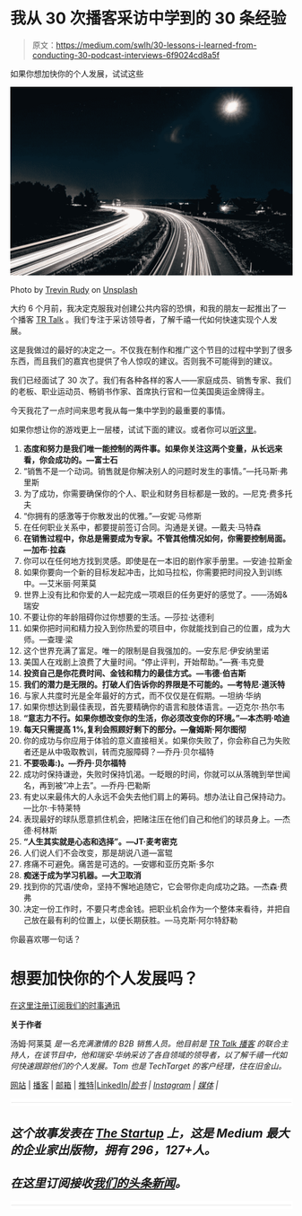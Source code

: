 # 我从 30 次播客采访中学到的 30 条经验

> 原文：<https://medium.com/swlh/30-lessons-i-learned-from-conducting-30-podcast-interviews-6f9024cd8a5f>

如果你想加快你的个人发展，试试这些

![](img/c0e0156e99333479599da0def3574f40.png)

Photo by [Trevin Rudy](https://unsplash.com/photos/LW6OvuNWu6g?utm_source=unsplash&utm_medium=referral&utm_content=creditCopyText) on [Unsplash](https://unsplash.com/search/photos/30?utm_source=unsplash&utm_medium=referral&utm_content=creditCopyText)

大约 6 个月前，我决定克服我对创建公共内容的恐惧，和我的朋友一起推出了一个播客 [TR Talk](https://soundcloud.com/ryan-warner-799706255) 。我们专注于采访领导者，了解千禧一代如何快速实现个人发展。

这是我做过的最好的决定之一。不仅我在制作和推广这个节目的过程中学到了很多东西，而且我们的嘉宾也提供了令人惊叹的建议。否则我不可能得到的建议。

我们已经面试了 30 次了。我们有各种各样的客人——家庭成员、销售专家、我们的老板、职业运动员、畅销书作家、首席执行官和一位美国奥运金牌得主。

今天我花了一点时间来思考我从每一集中学到的最重要的事情。

如果你想让你的游戏更上一层楼，试试下面的建议。或者你可以[听这里](https://soundcloud.com/ryan-warner-799706255)。

1.  **态度和努力是我们唯一能控制的两件事。如果你关注这两个变量，从长远来看，你会成功的。—富士石**
2.  “销售不是一个动词。销售就是你解决别人的问题时发生的事情。”—托马斯·弗里斯
3.  为了成功，你需要确保你的个人、职业和财务目标都是一致的。—尼克·费多托夫
4.  “你拥有的感激等于你散发出的优雅。”—安妮·马修斯
5.  在任何职业关系中，都要提前签订合同。沟通是关键。—戴夫·马特森
6.  **在销售过程中，你总是需要成为专家。不管其他情况如何，你需要控制局面。—加布·拉森**
7.  你可以在任何地方找到灵感。即使是在一本旧的剧作家手册里。—安迪·拉斯金
8.  如果你要向一个新的目标发起冲击，比如马拉松，你需要把时间投入到训练中。—艾米丽·阿莱莫
9.  世界上没有比和你爱的人一起完成一项艰巨的任务更好的感觉了。——汤姆&瑞安
10.  不要让你的年龄阻碍你过你想要的生活。—莎拉·达德利
11.  如果你把时间和精力投入到你热爱的项目中，你就能找到自己的位置，成为大师。—查理·梁
12.  这个世界充满了富足。唯一的限制是自我强加的。—安东尼·伊安纳里诺
13.  美国人在戏剧上浪费了大量时间。“停止评判，开始帮助。”—赛·韦克曼
14.  **投资自己是你花费时间、金钱和精力的最佳方式。—韦德·伯吉斯**
15.  **我们的潜力是无限的。打破人们告诉你的界限是不可能的。—考特尼·道沃特**
16.  与家人共度时光是全年最好的方式，而不仅仅是在假期。—坦纳·华纳
17.  如果你想达到最佳表现，首先要精确你的语言和肢体语言。—迈克尔·热尔韦
18.  **“意志力不行。如果你想改变你的生活，你必须改变你的环境。”—本杰明·哈迪**
19.  **每天只需提高 1%,复利会照顾好剩下的部分。—詹姆斯·阿尔图彻**
20.  你的成功与你应用于体验的意义直接相关。如果你失败了，你会称自己为失败者还是从中吸取教训，转而克服障碍？—乔丹·贝尔福特
21.  **不要吸毒:)。—乔丹·贝尔福特**
22.  成功时保持谦逊，失败时保持饥渴。一眨眼的时间，你就可以从落魄到举世闻名，再到被“冲上去”。—乔丹·巴勒斯
23.  有史以来最伟大的人永远不会失去他们肩上的筹码。想办法让自己保持动力。—比尔·卡特莱特
24.  表现最好的球队愿意抓住机会，把赌注压在他们自己和他们的球员身上。—杰德·柯林斯
25.  **“人生其实就是心态和选择”。—JT·麦考密克**
26.  人们说人们不会改变，那是胡说八道—富辊
27.  疼痛不可避免。痛苦是可选的。—安娜和亚历克斯·多尔
28.  **痴迷于成为学习机器。—大卫取消**
29.  找到你的咒语/使命，坚持不懈地追随它，它会带你走向成功之路。—杰森·费弗
30.  决定一份工作时，不要只考虑金钱。把职业机会作为一个整体来看待，并把自己放在最有利的位置上，以便长期获胜。—马克斯·阿尔特舒勒

你最喜欢哪一句话？

# 想要加快你的个人发展吗？
[在这里注册订阅我们的时事通讯](http://eepurl.com/c-46aj)

**关于作者**

汤姆·阿莱莫 *是一名充满激情的 B2B 销售人员。他目前是* [*TR Talk 播客*](https://soundcloud.com/ryan-warner-799706255) *的联合主持人，在该节目中，他和瑞安·华纳采访了各自领域的领导者，以了解千禧一代如何快速跟踪他们的个人发展。Tom 也是 TechTarget 的客户经理，住在旧金山。*

[网站](http://tomalaimo.com/) | [播客](https://soundcloud.com/ryan-warner-799706255) | [邮箱](mailto:thomasalaimo7@gmail.com) | [推特](https://twitter.com/TomAlaimo_TTGT)|[LinkedIn](https://www.linkedin.com/in/tom-alaimo-573a1878/)*|[脸书](https://www.facebook.com/thomas.alaimo.12) | [Instagram](http://instagram.com/talaimo7) | [媒体](/@TomAlaimo_TTGT) |*

*![](img/731acf26f5d44fdc58d99a6388fe935d.png)*

## *这个故事发表在 [The Startup](https://medium.com/swlh) 上，这是 Medium 最大的企业家出版物，拥有 296，127+人。*

## *在这里订阅接收[我们的头条新闻](http://growthsupply.com/the-startup-newsletter/)。*

*![](img/731acf26f5d44fdc58d99a6388fe935d.png)*